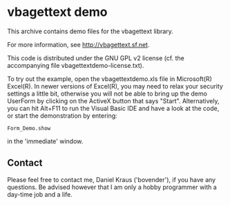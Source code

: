 vbagettext demo
===============

This archive contains demo files for the vbagettext library.

For more information, see <http://vbagettext.sf.net>.

This code is distributed under the GNU GPL v2 license (cf. the accompanying
file vbagettextdemo-license.txt).

To try out the example, open the vbagettextdemo.xls file in Microsoft(R)
Excel(R). In newer versions of Excel(R), you may need to relax your security
settings a little bit, otherwise you will not be able to bring up the
demo UserForm by clicking on the ActiveX button that says "Start".
Alternatively, you can hit Alt+F11 to run the Visual Basic IDE and have a
look at the code, or start the demonstration by entering:

	Form_Demo.show

in the 'immediate' window.


Contact
-------

Please feel free to contact me, Daniel Kraus ('bovender'), if you have any
questions. Be advised however that I am only a hobby programmer with a
day-time job and a life.

<!--- vim: set tw=76 fo=tqn : -->
